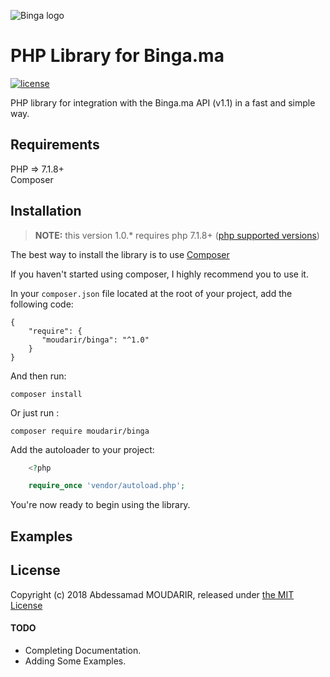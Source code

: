 ![Binga logo](http://binga.ma/img/images/logo.png)

# PHP Library for Binga.ma
[![license](https://img.shields.io/github/license/mashape/apistatus.svg)](https://github.com/moudarir/binga/blob/master/LICENSE) 

PHP library for integration with the Binga.ma API (v1.1) in a fast and simple way.

## Requirements
PHP => 7.1.8+  
Composer

## Installation
> **NOTE:** this version 1.0.* requires php 7.1.8+ ([php supported versions](http://php.net/supported-versions.php))

The best way to install the library is to use [Composer](https://getcomposer.org/)

If you haven't started using composer, I highly recommend you to use it.

In your `composer.json` file located at the root of your project, add the following code: 

    {
        "require": {
           "moudarir/binga": "^1.0"
        }
    }

And then run: 

```
composer install
```

Or just run : 

```
composer require moudarir/binga
```

Add the autoloader to your project:

```php
    <?php

    require_once 'vendor/autoload.php';
```

You're now ready to begin using the library.

## Examples

## License
Copyright (c) 2018 Abdessamad MOUDARIR, released under [the MIT License](https://github.com/moudarir/binga/blob/master/LICENSE)

#### TODO
- Completing Documentation.
- Adding Some Examples.